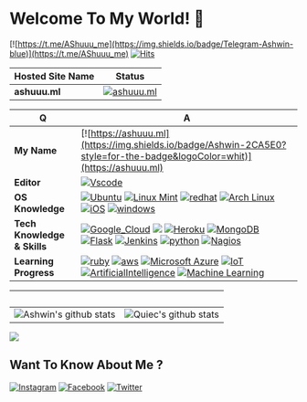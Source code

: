 # Welcome To My World! 👋
[![https://t.me/AShuuu_me](https://img.shields.io/badge/Telegram-Ashwin-blue)](https://t.me/AShuuu_me)
[![Hits](https://hits.seeyoufarm.com/api/count/incr/badge.svg?url=https://github.com/darkshadee/)](https://github.com/darkshadee)

Hosted Site Name | Status
--- | ---
**ashuuu.ml** | [![ashuuu.ml](https://img.shields.io/website-up-down-green-red/https/ashuuu.ml.svg?style=flat-square)](https://ashuuu.ml/)

Q | A
--- | ---
**My Name**  | [![https://ashuuu.ml](https://img.shields.io/badge/Ashwin-2CA5E0?style=for-the-badge&logoColor=whit)](https://ashuuu.ml)
**Editor**  | [![Vscode](https://img.shields.io/badge/Visual%20Studio%20Code-3366FF?style=for-the-badge&logo=visual-studio-code&logoColor=white)](https://code.visualstudio.com)
**OS Knowledge** | [![Ubuntu](https://img.shields.io/badge/Ubuntu-E95420?style=for-the-badge&logo=ubuntu&logoColor=white)](https://ubuntu.com/) [![Linux Mint](https://img.shields.io/badge/Linux_Mint-87CF3E?style=for-the-badge&logo=linux-mint&logoColor=white)](https://linuxmint.com) [![redhat](https://img.shields.io/badge/Redhat-E70000?style=for-the-badge)](https://www.redhat.com) [![Arch Linux](https://img.shields.io/badge/Arch_Linux-1793D1?style=for-the-badge&logo=arch-linux&logoColor=white)](https://archlinux.org) [![iOS](https://img.shields.io/badge/iOS-000000?style=for-the-badge&logo=ios&logoColor=white)](https://www.apple.com/in/ios) [![windows](https://img.shields.io/badge/Windows-0078D6?style=for-the-badge&logo=windows&logoColor=white)](https://www.microsoft.com)
**Tech Knowledge & Skills**  | [![Google_Cloud](https://img.shields.io/badge/Google_Cloud-4285F4?style=for-the-badge&logo=google-cloud&logoColor=white)](https://cloud.google.com/) [![](https://img.shields.io/badge/Django-0C4B33?style=for-the-badge&logo=django&logoColor=white)](https://www.djangoproject.com) [![Heroku](https://img.shields.io/badge/Heroku-430098?style=for-the-badge&logo=heroku&logoColor=white)](https://www.heroku.com) [![MongoDB](https://img.shields.io/badge/MongoDB-4EA94B?style=for-the-badge&logo=mongodb&logoColor=white)](https://www.mongodb.com) [![Flask](https://img.shields.io/badge/Flask-000000?style=for-the-badge&logo=flask&logoColor=white)](https://flask.palletsprojects.com)  [![Jenkins](https://img.shields.io/badge/Jenkins-669933?style=for-the-badge)](https://www.jenkins.io) [![python](https://img.shields.io/badge/Python-3776AB?style=for-the-badge&logo=python&logoColor=white)](https://www.python.org) [![Nagios](https://img.shields.io/badge/Nagios-CC0066?style=for-the-badge)](https://www.nginx.com)
**Learning Progress** | [![ruby](https://img.shields.io/badge/Ruby-CC342D?style=for-the-badge&logo=ruby&logoColor=white)](https://www.ruby-lang.org) [![aws](https://img.shields.io/badge/Amazon_AWS-F08804?style=for-the-badge&logo=amazon-aws&logoColor=white)](https://aws.amazon.com) [![Microsoft Azure](https://img.shields.io/badge/Microsoft_Azure-2273BA?style=for-the-badge&logo=microsoft-azure&logoColor=white)](https://azure.microsoft.com) [![IoT](https://img.shields.io/badge/IoT-3399FF?style=for-the-badge&logoColor=white)](https://en.wikipedia.org/wiki/Internet_of_things) [![ArtificialIntelligence](https://img.shields.io/badge/Artificial%20Intelligence-FFCC33?style=for-the-badge&logoColor=white)](https://www.google.com/search?q=artificial+intelligence) [![Machine Learning](https://img.shields.io/badge/Machine%20Learning-FF3333?style=for-the-badge&logoColor=white)](https://www.google.com/search?q=Machine+Learning)

 ‏‏‎ ‎| ‏‏‎ ‎
 --- | ---
![Ashwin's github stats](https://github-readme-stats.vercel.app/api?username=darkshadee&show_icons=true&theme=radical&include_all_commits=true) | ![Quiec's github stats](https://github-readme-stats.vercel.app/api/top-langs/?username=darkshadee&theme=radical&layout=compact)


<img src="https://github-readme-streak-stats.herokuapp.com/?user=darkshadee"></img>

## Want To Know About Me ?
[![Instagram](https://img.shields.io/badge/Instagram-E4405F?style=for-the-badge&logo=instagram&logoColor=white)](https://www.instagram.com/ashuuu_darkshade) [![Facebook](https://img.shields.io/badge/Facebook-1877F2?style=for-the-badge&logo=facebook&logoColor=white)](https://www.facebook.com/AShuuuCruzz) [![Twitter](https://img.shields.io/badge/Twitter-1DA1F2?style=for-the-badge&logo=twitter&logoColor=white)](https://twitter.com/ashwin_cruzz)
